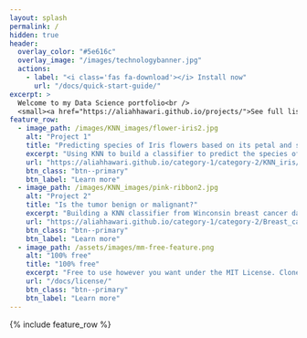 ```yaml
---
layout: splash
permalink: /
hidden: true
header:
  overlay_color: "#5e616c"
  overlay_image: "/images/technologybanner.jpg"
  actions:
    - label: "<i class='fas fa-download'></i> Install now"
      url: "/docs/quick-start-guide/"
excerpt: >
  Welcome to my Data Science portfolio<br />
  <small><a href="https://aliahhawari.github.io/projects/">See full list of my projects here</a></small>
feature_row:
  - image_path: /images/KNN_images/flower-iris2.jpg
    alt: "Project 1"
    title: "Predicting species of Iris flowers based on its petal and sepal measurements"
    excerpt: "Using KNN to build a classifier to predict the species of Iris based on the flower features"
    url: "https://aliahhawari.github.io/category-1/category-2/KNN_iris/"
    btn_class: "btn--primary"
    btn_label: "Learn more"
  - image_path: /images/KNN_images/pink-ribbon2.jpg
    alt: "Project 2"
    title: "Is the tumor benign or malignant?"
    excerpt: "Building a KNN classifier from Winconsin breast cancer data."
    url: "https://aliahhawari.github.io/category-1/category-2/Breast_cancer_KNN/"
    btn_class: "btn--primary"
    btn_label: "Learn more"
  - image_path: /assets/images/mm-free-feature.png
    alt: "100% free"
    title: "100% free"
    excerpt: "Free to use however you want under the MIT License. Clone it, fork it, customize it... whatever!"
    url: "/docs/license/"
    btn_class: "btn--primary"
    btn_label: "Learn more"      
---
```


{% include feature_row %}
